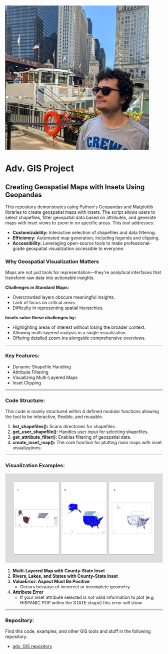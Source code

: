 ![Ivan Zamora-Plaza](images/me.jpg)

# **Adv. GIS Project**
## **Creating Geospatial Maps with Insets Using Geopandas**
This repository demonstrates using Python's Geopandas and Matplotlib libraries to create geospatial maps with insets. The script allows users to select shapefiles, filter geospatial data based on attributes, and generate maps with inset views to zoom in on specific areas.
This tool addresses:

 - **Customizability:** Interactive selection of shapefiles and data filtering.
- **Efficiency:** Automated map generation, including legends and clipping.
- **Accessibility:** Leveraging open-source tools to make professional-grade geospatial visualization accessible to everyone.

### **Why Geospatial Visualization Matters**
Maps are not just tools for representation—they're analytical interfaces that transform raw data into actionable insights.

**Challenges in Standard Maps:**
  - Overcrowded layers obscure meaningful insights.
  - Lack of focus on critical areas.
  - Difficulty in representing spatial hierarchies.

**Insets solve these challenges by:**
  - Highlighting areas of interest without losing the broader context.
  - Allowing multi-layered analysis in a single visualization.
  - Offering detailed zoom-ins alongside comprehensive overviews.

---

### **Key Features:**
  - Dynamic Shapefile Handling
  - Attribute Filtering
  - Visualizing Multi-Layered Maps
  - Inset Clipping

---

### **Code Structure:**
This code is mainly structured within 4 defined modular functions allowing the tool to be interactive, flexible, and reusable.

1. **list_shapefiles():** Scans directories for shapefiles.
2. **get_user_shapefile():** Handles user input for selecting shapefiles.
3. **get_attribute_filter():** Enables filtering of geospatial data.
4. **create_inset_map():** The core function for plotting main maps with inset visualizations.

---

### **Visualization Examples:**

![graphic](images/Results.png)

1. **Multi-Layered Map with County-State Inset**
2. **Rivers, Lakes, and States with County-State Inset**
3. **ValueError: Aspect Must Be Positive**
   - Occurs because of incorrect or incomplete geometry
4. **Attribute Error**
   - If your inset attribute selected is not valid information to plot (e.g. HISPANIC POP within the STATE shape) this error will show
  
---

### **Repository:**
Find this code, examples, and other GIS tools and stuff in the following repository:

- [adv. GIS repository](https://github.com/ivanzp14/python_GIS)
